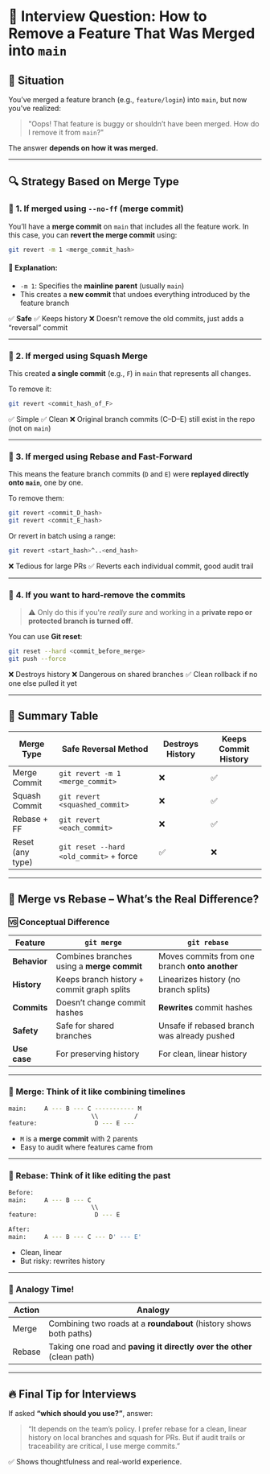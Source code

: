 # 🧨 **Interview Question: How to Remove a Feature That Was Merged into `main`**

## 🧪 Situation

You’ve merged a feature branch (e.g., `feature/login`) into `main`, but now you've realized:

> "Oops! That feature is buggy or shouldn’t have been merged. How do I remove it from `main`?"

The answer **depends on how it was merged.**

---

## 🔍 Strategy Based on Merge Type

### 🧱 1. **If merged using `--no-ff` (merge commit)**

You’ll have a **merge commit** on `main` that includes all the feature work. In this case, you can **revert the merge commit** using:

```bash
git revert -m 1 <merge_commit_hash>
```

#### 📌 Explanation:

- `-m 1`: Specifies the **mainline parent** (usually `main`)
- This creates a **new commit** that undoes everything introduced by the feature branch

✅ **Safe**
✅ Keeps history
❌ Doesn’t remove the old commits, just adds a “reversal” commit

---

### 🍔 2. **If merged using Squash Merge**

This created **a single commit** (e.g., `F`) in `main` that represents all changes.

To remove it:

```bash
git revert <commit_hash_of_F>
```

✅ Simple
✅ Clean
❌ Original branch commits (C–D–E) still exist in the repo (not on `main`)

---

### 🧼 3. **If merged using Rebase and Fast-Forward**

This means the feature branch commits (`D` and `E`) were **replayed directly onto `main`**, one by one.

To remove them:

```bash
git revert <commit_D_hash>
git revert <commit_E_hash>
```

Or revert in batch using a range:

```bash
git revert <start_hash>^..<end_hash>
```

❌ Tedious for large PRs
✅ Reverts each individual commit, good audit trail

---

### 🚨 4. **If you want to hard-remove the commits**

> ⚠️ Only do this if you're _really sure_ and working in a **private repo or protected branch is turned off**.

You can use **Git reset**:

```bash
git reset --hard <commit_before_merge>
git push --force
```

❌ Destroys history
❌ Dangerous on shared branches
✅ Clean rollback if no one else pulled it yet

---

## 🧾 Summary Table

| Merge Type       | Safe Reversal Method                    | Destroys History | Keeps Commit History |
| ---------------- | --------------------------------------- | ---------------- | -------------------- |
| Merge Commit     | `git revert -m 1 <merge_commit>`        | ❌               | ✅                   |
| Squash Commit    | `git revert <squashed_commit>`          | ❌               | ✅                   |
| Rebase + FF      | `git revert <each_commit>`              | ❌               | ✅                   |
| Reset (any type) | `git reset --hard <old_commit>` + force | ✅               | ❌                   |

---

## 🔁 Merge vs Rebase – What’s the Real Difference?

### 🆚 Conceptual Difference

| Feature      | `git merge`                                | `git rebase`                                   |
| ------------ | ------------------------------------------ | ---------------------------------------------- |
| **Behavior** | Combines branches using a **merge commit** | Moves commits from one branch **onto another** |
| **History**  | Keeps branch history + commit graph splits | Linearizes history (no branch splits)          |
| **Commits**  | Doesn’t change commit hashes               | **Rewrites** commit hashes                     |
| **Safety**   | Safe for shared branches                   | Unsafe if rebased branch was already pushed    |
| **Use case** | For preserving history                     | For clean, linear history                      |

---

### 🔁 Merge: Think of it like **combining timelines**

```bash
main:     A --- B --- C ----------- M
                       \\          /
feature:                D --- E ---
```

- `M` is a **merge commit** with 2 parents
- Easy to audit where features came from

---

### 🔁 Rebase: Think of it like **editing the past**

```bash
Before:
main:     A --- B --- C
                       \\
feature:                D --- E

After:
main:     A --- B --- C --- D' --- E'
```

- Clean, linear
- But risky: rewrites history

---

### 🧪 Analogy Time!

| Action | Analogy                                                                |
| ------ | ---------------------------------------------------------------------- |
| Merge  | Combining two roads at a **roundabout** (history shows both paths)     |
| Rebase | Taking one road and **paving it directly over the other** (clean path) |

---

## 🔥 Final Tip for Interviews

If asked **“which should you use?”**, answer:

> “It depends on the team’s policy. I prefer rebase for a clean, linear history on local branches and squash for PRs. But if audit trails or traceability are critical, I use merge commits.”

✅ Shows thoughtfulness and real-world experience.
